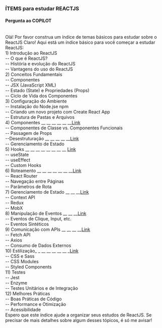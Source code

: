 ### ÍTEMS para estudar REACTJS 


#### Pergunta ao COPILOT

<br>
Olá! Por favor construa um índice de temas básicos para estudar sobre o ReactJS
Claro! Aqui está um índice básico para você começar a estudar ReactJS:
<br>
1) Introdução ao ReactJS
<br>
-- O que é ReactJS?
<br>
-- História e evolução do ReactJS
<br>
-- Vantagens do uso do ReactJS
<br>
2) Conceitos Fundamentais
<br>
-- Componentes
<br>
-- JSX (JavaScript XML)
<br>
-- Estado (State) e Propriedades (Props)
<br>
-- Ciclo de Vida dos Componentes
<br>
3) Configuração do Ambiente
<br>
-- Instalação do Node.jse npm
<br>
-- Criando um novo projeto com Create React App
<br>
-- Estrutura de Pastas e Arquivos
<br>
4) Componentes __ __ __ __ __  __<a href="https://github.com/Xaobin/CoursesLearn/blob/main/All/React/React-Componentes.md">Link</a>
<br>
-- Componentes de Classe vs. Componentes Funcionais
<br>
-- Passagem de Props
<br>
--Desestruturação  __ __ __ __ __<a href="https://github.com/Xaobin/CoursesLearn/blob/main/All/React/React-Desestrutura.md">Link</a>
<br>
-- Gerenciamento de Estado
<br>
5) Hooks  __ __ __ __ __ __ __ __ <a href="https://github.com/Xaobin/CoursesLearn/blob/main/All/React/React-Hooks.md">Link</a>
<br>
-- useState
<br>
-- useEffect
<br>
-- Custom Hooks
<br>
6) Roteamento  __ __ __ __ __ __ __<a href="https://github.com/Xaobin/CoursesLearn/blob/main/All/React/React-Roteamento.md">Link</a>
<br>
-- React Router
<br>
-- Navegação entre Páginas
<br>
-- Parâmetros de Rota
<br>
7) Gerenciamento de Estado __ __ __<a href="https://github.com/Xaobin/CoursesLearn/blob/main/All/React/React-Gereciam-Estado.md">Link</a>
<br>
-- Context API
<br>
-- Redux
<br>
-- MobX
<br>
8) Manipulação de Eventos  __ __ __<a href="https://github.com/Xaobin/CoursesLearn/blob/main/All/React/React-Manipula-Eventos.md">Link</a>
<br>
-- Eventos de Clique, Input, etc.
<br>
-- Eventos Sintéticos
<br>
9) Comunicação com APIs __ __ __ __<a href="https://github.com/Xaobin/CoursesLearn/blob/main/All/React/React-Comunica-APIs.md">Link</a>
<br>
-- Fetch API
<br>
-- Axios
<br>
-- Consumo de Dados Externos
<br>
10) Estilização_ _ __ __ __ __ __ _<a href="https://github.com/Xaobin/CoursesLearn/blob/main/All/React/React-Estiliza.md">Link</a>
<br>
-- CSS e Sass
<br>
-- CSS Modules
<br>
-- Styled Components
<br>
11) Testes
<br>
-- Jest
<br>
-- Enzyme
<br>
-- Testes Unitários e de Integração
<br>
12) Melhores Práticas
<br>
-- Boas Práticas de Código
<br>
-- Performance e Otimização
<br>
-- Acessibilidade
<br>
Espero que este índice ajude a organizar seus estudos de ReactJS. Se precisar de mais detalhes sobre algum desses tópicos, é só me avisar!